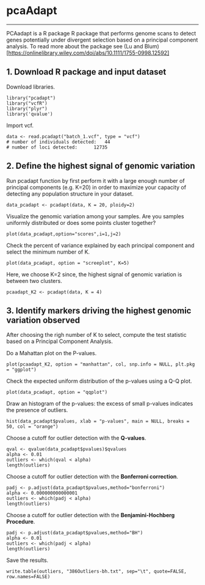 # pcaAdapt

---

PCAadapt is a R package R package that performs genome scans to detect genes potentially under divergent selection based on a principal component analysis. To read more about the package see (Lu and Blum)[https://onlinelibrary.wiley.com/doi/abs/10.1111/1755-0998.12592]

## 1. Download R package and input dataset

Download libraries. 
```{r}
library("pcadapt") 
library("vcfR")
library("plyr")
library('qvalue')
```

Import vcf. 
```{r}
data <- read.pcadapt("batch_1.vcf", type = "vcf")
# number of individuals detected:	44
# number of loci detected:		12735
```

## 2. Define the highest signal of genomic variation

Run pcadapt function by first perform it with a large enough number of principal components (e.g. K=20) in order to maximize your capacity of detecting any population structure in your dataset.
```{r}
data_pcadapt <- pcadapt(data, K = 20, ploidy=2) 
```

Visualize the genomic variation among your samples. 
Are you samples uniformly distributed or does some points cluster together?
```{r}
plot(data_pcadapt,option="scores",i=1,j=2)
```

Check the percent of variance explained by each principal component and select the minimum number of K.
```{r}
plot(data_pcadapt, option = "screeplot", K=5)
```

Here, we choose K=2 since, the highest signal of genomic variation is between two clusters. 
```{r}
pcaadapt_K2 <- pcadapt(data, K = 4)
```

## 3. Identify markers driving the highest genomic variation observed

After choosing the righ number of K to select, compute the test statistic based on a Principal Component Analysis.

Do a Mahattan plot on the P-values.
```{r}
plot(pcaadapt_K2, option = "manhattan", col, snp.info = NULL, plt.pkg = "ggplot")
```

Check the expected uniform distribution of the p-values using a Q-Q plot.
```{r}
plot(data_pcadapt, option = "qqplot")
```

Draw an histogram of the p-values: the excess of small p-values indicates the presence of outliers.
```{r}
hist(data_pcadapt$pvalues, xlab = "p-values", main = NULL, breaks = 50, col = "orange")
```

Choose a cutoff for outlier detection with the **Q-values**.
```{r}
qval <- qvalue(data_pcadapt$pvalues)$qvalues
alpha <- 0.01
outliers <- which(qval < alpha)
length(outliers)
```

Choose a cutoff for outlier detection with the **Bonferroni correction**.
```{r}
padj <- p.adjust(data_pcadapt$pvalues,method="bonferroni")
alpha <- 0.000000000000001
outliers <- which(padj < alpha)
length(outliers)
```

Choose a cutoff for outlier detection with the **Benjamini-Hochberg Procedure**.
```{r}
padj <- p.adjust(data_pcadapt$pvalues,method="BH")
alpha <- 0.01
outliers <- which(padj < alpha)
length(outliers)
```
Save the results.
```{r}
write.table(outliers, "386Outliers-bh.txt", sep="\t", quote=FALSE, row.names=FALSE) 
```

